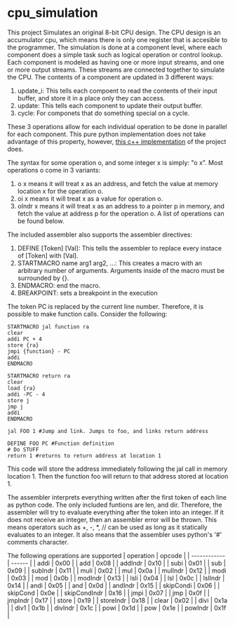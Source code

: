 # cpu_simulation

This project Simulates an original 8-bit CPU design. 
The CPU design is an accumulator cpu, which means there is only one register that is accesible to the programmer.
The simulation is done at a component level, where each component does a simple task such as logical operation or control lookup.
Each component is modeled as having one or more input streams, and one or more output streams. 
These streams are connected together to simulate the CPU. The contents of a component are updated in 3 different ways:
1. update_i: This tells each compoent to read the contents of their input buffer, and store it in a place only they can access.
1. update: This tells each component to update their output buffer.
1. cycle: For componets that do something special on a cycle.

These 3 operations allow for each individual operation to be done in parallel for each component. 
This pure python implementation does not take advantage of this property, however, [this c++ implementation](https://github.com/aidananderson44/c_cpu_simulation) 
of the project does.

The syntax for some operation o, and some integer x is simply: "o x".
Most operations o come in 3 variants:
1. o x means it will treat x as an address, and fetch the value at memory location x for the operation o.
1. oi x means it will treat x as a value for operation o.
1. oIndr x means it will treat x as an address to a pointer p in memory, and fetch the value at address p for the operation o.
A list of operations can be found below.

The included assembler also supports the assembler directives: 
1. DEFINE [Token] [Val]: This tells the assembler to replace every instace of [Token] with [Val].
1. STARTMACRO name arg1 arg2, ...: This creates a macro with an arbitrary number of arguments. Arguments inside of the macro must be surrounded by {}.
1. ENDMACRO: end the macro.
1. BREAKPOINT: sets a breakpoint in the execution

The token PC is replaced by the current line number. Therefore, it is possible to make function calls. Consider the following:
~~~
STARTMACRO jal function ra
clear
addi PC + 4
store {ra}
jmpi {function} - PC
addi
ENDMACRO

STARTMACRO return ra
clear
load {ra}
addi -PC - 4
store j
jmp j
addi
ENDMACRO

jal FOO 1 #Jump and link. Jumps to foo, and links return address

DEFINE FOO PC #Function definition
# Do STUFF
return 1 #returns to return address at location 1
~~~

This code will store the address immediately following the jal call in memory location 1. 
Then the function foo will return to that address stored at location 1.

The assembler interprets everything written after the first token of each line as python code. 
The only included funtions are len, and dir. Therefore, the assembler will try to evaluate everything after the token
into an integer. If it does not receive an integer, then an assembler error will be thrown. 
This means operators such as +, -, *, \/\/ can be used as long as it statically evaluates to an integer. 
It also means that the assembler uses python's '#' comments character.

The following operations are supported
| operation | opcode |
| ------------ | ------ |
| addi         | 0x00 |
| add          | 0x08 |
| addIndr      | 0x10 |
| subi         | 0x01 |
| sub          | 0x09 |
| subIndr      | 0x11 |
| muli         | 0x02 |
| mul          | 0x0a |
| mulIndr      | 0x12 |
| modi         | 0x03 |
| mod          | 0x0b |
| modIndr      | 0x13 |
| lsli         | 0x04 |
| lsl          | 0x0c |
| lslIndr      | 0x14 |
| andi         | 0x05 |
| and          | 0x0d |
| andIndr      | 0x15 |
| skipCondi    | 0x06 |
| skipCond     | 0x0e |
| skipCondIndr | 0x16 |
| jmpi         | 0x07 |
| jmp          | 0x0f |
| jmpIndr      | 0x17 |
| store        | 0x19 |
| storeIndr    | 0x18 |
| clear        | 0x02 |
| divi         | 0x1a |
| div1         | 0x1b |
| divIndr      | 0x1c |
| powi         | 0x1d |
| pow          | 0x1e |
| powIndr      | 0x1f |


